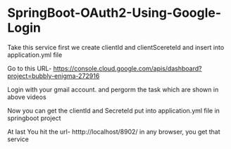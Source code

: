# SpringBoot-OAuth2-Using-Google-Login

Take this service first we create clientId and clientScereteId and insert into application.yml file

Go to this URL- https://console.cloud.google.com/apis/dashboard?project=bubbly-enigma-272916

Login with your gmail account. and pergorm the task which are shown in above videos

Now you can get the clientId and SecreteId put into application.yml file in springboot project

At last You hit the url- htttp://localhost/8902/ in any browser, you get that service
